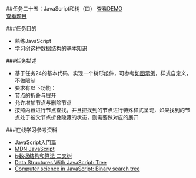 ##任务二十五：JavaScript和树（四）
[查看DEMO](https://rawgit.com/cjlalala/2016-IFE/master/phase02/task25/task25.html)<br>
[查看题目](http://ife.baidu.com/2016/task/detail?taskId=25)

###任务目的
* 熟练JavaScript
* 学习树这种数据结构的基本知识

###任务描述
* 基于任务24的基本代码，实现一个树形组件，可参考[如图示例](http://7xrp04.com1.z0.glb.clouddn.com/task_2_25_1.jpg)，样式自定义，不做限制
* 要求有以下功能：
* 节点的折叠与展开
* 允许增加节点与删除节点
* 按照内容进行节点查找，并且把找到的节点进行特殊样式呈现，如果找到的节点处于被父节点折叠隐藏的状态，则需要做对应的展开

###在线学习参考资料
* [JavaScript入门篇](http://www.imooc.com/view/36)
* [MDN JavaScript](https://developer.mozilla.org/zh-CN/docs/Web/JavaScript)
* [js数据结构和算法 二叉树](https://segmentfault.com/a/1190000000740261)
* [Data Structures With JavaScript: Tree](http://code.tutsplus.com/articles/data-structures-with-javascript-tree--cms-23393)
* [Computer science in JavaScript: Binary search tree](https://www.nczonline.net/blog/2009/06/09/computer-science-in-javascript-binary-search-tree-part-1/)
